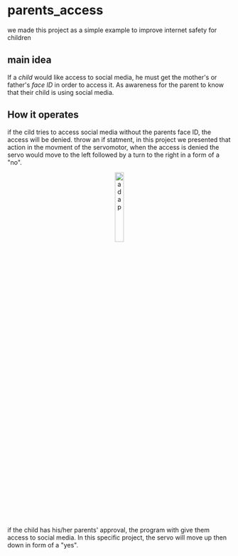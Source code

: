 # parents_access
we made this project as a simple example to improve internet safety for children
## main idea
If a *child* would like access to social media, he must get the mother's or father's *face ID* in order to access it. As awareness for the parent to know that their child is using social media.

## How it operates
if the cild tries to access social media without the parents face ID, the access will be denied. throw an if statment, in this project we presented that action in the movment of the servomotor, when the access is denied the servo would move to the left followed by a turn to the right in a form of a "no".
<p align="center">
<picture>
  <img alt="adap" src="Docs\microbit-logo.png" width="20%" hight="20%" >
</picture>
</p>
if the child has his/her parents' approval, the program with give them access to social media. In this specific project, the servo will move up then down in form of a "yes".
